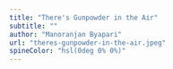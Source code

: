 ```yaml
---
title: "There's Gunpowder in the Air"
subtitle: ""
author: "Manoranjan Byapari"
url: "theres-gunpowder-in-the-air.jpeg"
spineColor: "hsl(0deg 0% 0%)"
---
```

